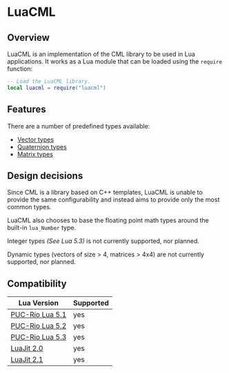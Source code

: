 
# LuaCML

## Overview

LuaCML is an implementation of the CML library to be used in Lua applications.
It works as a Lua module that can be loaded using the `require` function:

```lua
-- Load the LuaCML library.
local luacml = require("luacml")
```

## Features

There are a number of predefined types available:

- [Vector types](./vector-docs.md)
- [Quaternion types](./quaternion-docs.md)
- [Matrix types](./matrix-docs.md)

## Design decisions

Since CML is a library based on C++ templates, LuaCML is unable to provide the
same configurability and instead aims to provide only the most common types.

LuaCML also chooses to base the floating point math types around the built-in
`lua_Number` type.

Integer types *(See Lua 5.3)* is not currently supported, nor planned.

Dynamic types (vectors of size > 4, matrices > 4x4) are not currently supported,
nor planned.

## Compatibility

| Lua Version                                              | Supported |
|----------------------------------------------------------|-----------|
| [PUC-Rio Lua 5.1](https://www.lua.org/versions.html#5.1) | yes       |
| [PUC-Rio Lua 5.2](https://www.lua.org/versions.html#5.2) | yes       |
| [PUC-Rio Lua 5.3](https://www.lua.org/versions.html#5.3) | yes       |
| [LuaJit 2.0](http://luajit.org/download.html)            | yes       |
| [LuaJit 2.1](http://luajit.org/download.html)            | yes       |
